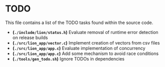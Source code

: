 # TODO
This file contains a list of the TODO tasks found within the source code.
- **(`./include/lion/status.h`)** Evaluate removal of runtime error detection on release builds
- **(`./src/lion_app/vector.c`)** Implement creation of vectors from csv files
- **(`./src/lion_app/app.c`)** Evaluate implementation of concurrency
- **(`./src/lion_app/app.c`)** Add some mechanism to avoid race conditions
- **(`./tools/gen_todo.sh`)** Ignore TODOs in dependencies
